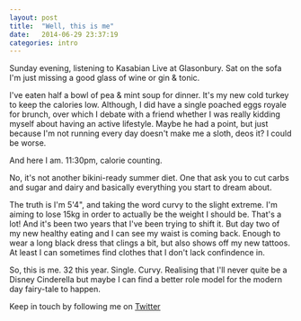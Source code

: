 ```yaml
---
layout: post
title:  "Well, this is me"
date:   2014-06-29 23:37:19
categories: intro
---
```


Sunday evening, listening to Kasabian Live at Glasonbury. 
Sat on the sofa I'm just missing a good glass of wine or gin & tonic. 

I've eaten half a bowl of pea & mint soup for dinner. It's my new cold turkey to keep the calories low. Although, I did have a single poached eggs royale for brunch, over which I debate with a friend whether I was really kidding myself about having an active lifestyle. Maybe he had a point, but just because I'm not running every day doesn't make me a sloth, deos it? I could be worse.

And here I am. 11:30pm, calorie counting.

No, it's not another bikini-ready summer diet. One that ask you to cut carbs and sugar and dairy and basically everything you start to dream about. 

The truth is I'm 5'4", and taking the word curvy to the slight extreme. I'm aiming to lose 15kg in order to actually be the weight I should be. 
That's a lot! And it's been two years that I've been trying to shift it. But day two of my new healthy eating and I can see my waist is coming back. Enough to wear a long black dress that clings a bit, but also shows off my new tattoos. At least I can sometimes find clothes that I don't lack confindence in.

So, this is me. 32 this year. Single. Curvy. Realising that I'll never quite be a Disney Cinderella but maybe I can find a better role model for the modern day fairy-tale to happen.




Keep in touch by following me on [Twitter](https://twitter.com/cinderellanever) 


